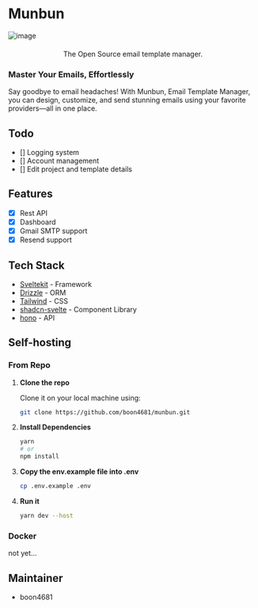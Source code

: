 # Munbun

![image](http://sharex.boon4681.com/u/FUpqj2.png)

<p align="center" style="margin-top: 20px">
  <p align="center">
    The Open Source email template manager.
  </p>
</p>

### Master Your Emails, Effortlessly
Say goodbye to email headaches! With Munbun, Email Template Manager, you can design, customize, and send stunning emails using your favorite providers—all in one place.

## Todo
- [] Logging system
- [] Account management
- [] Edit project and template details

## Features

- [x] Rest API
- [x] Dashboard
- [x] Gmail SMTP support
- [x] Resend support

## Tech Stack

- [Sveltekit](https://svelte.dev/docs/kit/) - Framework
- [Drizzle](https://orm.drizzle.team/) - ORM
- [Tailwind](https://tailwindcss.com/) - CSS
- [shadcn-svelte](https://www.shadcn-svelte.com/) - Component Library
- [hono](https://hono.dev/) - API

## Self-hosting

### From Repo
1. **Clone the repo**

    Clone it on your local machine using:
    ```bash
    git clone https://github.com/boon4681/munbun.git
    ```

2. **Install Dependencies**
   
    ```bash
    yarn
    # or
    npm install
    ```


3. **Copy the env.example file into .env**
   
    ```bash
    cp .env.example .env
    ```

4. **Run it**

    ```bash
    yarn dev --host
    ```

### Docker
not yet...

## Maintainer

- boon4681